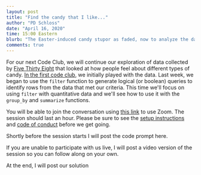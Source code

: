 ```yaml
---
layout: post
title: "Find the candy that I like..."
author: "PD Schloss"
date: "April 16, 2020"
time: 15:00 Eastern
blurb: "The Easter-induced candy stupor as faded, now to analyze the data"
comments: true
---
```


For our next Code Club, we will continue our exploration of data collected by [Five Thirty Eight](https://fivethirtyeight.com/videos/the-ultimate-halloween-candy-power-ranking/) that looked at how people feel about different types of candy. [In the first code club](2020-03-26-candy-crusy), we initially played with the data. Last week, we began to use the `filter` function to generate logical (or boolean) queries to identify rows from the data that met our criteria. This time we'll focus on using `filter` with quantitative data and we'll see how to use it with the `group_by` and `summarize` functions.

You will be able to join the conversation using [this link](https://zoom.us/j/96466835271?pwd=dGljcGc5clFyeVI5ZjJsdHFOQWo0UT09) to use Zoom. The session should last an hour. Please be sure to see the [setup instructions](/code_club/setup-instructions) and [code of conduct](/code_club/code-of-conduct) before we get going.


<!-- Prompt -->
Shortly before the session starts I will post the code prompt here.

<!-- YouTube link -->
If you are unable to participate with us live, I will post a video version of the session so you can follow along on your own.

<!-- Solution -->
At the end, I will post our solution
